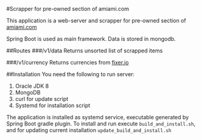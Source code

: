 #Scrapper for pre-owned section of amiami.com

This application is a web-server and scrapper for pre-owned section of [amiami.com](http://amiami.com)

Spring Boot is used as main framework. Data is stored in mongodb.

##Routes
###/v1/data
Returns unsorted list of scrapped items

###/v1/currency
Returns currencies from [fixer.io](http://fixer.io/)

##Installation
You need the following to run server:
1. Oracle JDK 8
1. MongoDB
1. curl for update script
1. Systemd for installation script

The application is installed as systemd service, executable generated by Spring Boot gradle plugin.
To install and run execute `build_and_install.sh`, and for updating current installation `update_build_and_install.sh`